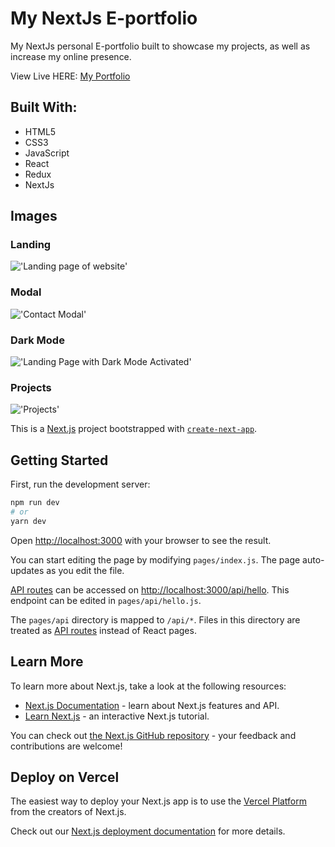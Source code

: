 # My NextJs E-portfolio

My NextJs personal E-portfolio built to showcase my projects, as well as increase my online presence.

View Live HERE: [My Portfolio](https://joshuahaughton.github.io/)



## Built With:
- HTML5
- CSS3
- JavaScript
- React
- Redux
- NextJs




## Images




### Landing
!['Landing page of website'](https://github.com/JoshuaHaughton/joshuahaughton.github.io/blob/main/public/Landing.png)




### Modal
!['Contact Modal'](https://github.com/JoshuaHaughton/joshuahaughton.github.io/blob/main/public/Modal.png)




### Dark Mode
!['Landing Page with Dark Mode Activated'](https://github.com/JoshuaHaughton/joshuahaughton.github.io/blob/main/public/DarkMode.png)




### Projects
!['Projects'](https://github.com/JoshuaHaughton/joshuahaughton.github.io/blob/main/public/Projects.png)










This is a [Next.js](https://nextjs.org/) project bootstrapped with [`create-next-app`](https://github.com/vercel/next.js/tree/canary/packages/create-next-app).

## Getting Started

First, run the development server:

```bash
npm run dev
# or
yarn dev
```

Open [http://localhost:3000](http://localhost:3000) with your browser to see the result.

You can start editing the page by modifying `pages/index.js`. The page auto-updates as you edit the file.

[API routes](https://nextjs.org/docs/api-routes/introduction) can be accessed on [http://localhost:3000/api/hello](http://localhost:3000/api/hello). This endpoint can be edited in `pages/api/hello.js`.

The `pages/api` directory is mapped to `/api/*`. Files in this directory are treated as [API routes](https://nextjs.org/docs/api-routes/introduction) instead of React pages.

## Learn More

To learn more about Next.js, take a look at the following resources:

- [Next.js Documentation](https://nextjs.org/docs) - learn about Next.js features and API.
- [Learn Next.js](https://nextjs.org/learn) - an interactive Next.js tutorial.

You can check out [the Next.js GitHub repository](https://github.com/vercel/next.js/) - your feedback and contributions are welcome!

## Deploy on Vercel

The easiest way to deploy your Next.js app is to use the [Vercel Platform](https://vercel.com/new?utm_medium=default-template&filter=next.js&utm_source=create-next-app&utm_campaign=create-next-app-readme) from the creators of Next.js.

Check out our [Next.js deployment documentation](https://nextjs.org/docs/deployment) for more details.

